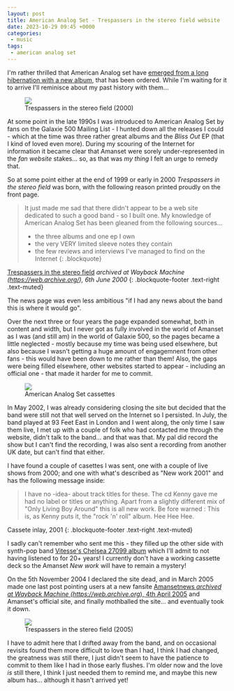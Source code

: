 ```yaml
---
layout: post
title: American Analog Set - Trespassers in the stereo field website
date: 2023-10-29 09:45 +0000
categories:
 - music
tags:
 - american analog set
---
```

I'm rather thrilled that American Analog set have [emerged from a long hibernation with a new album](https://www.amanset.com/), that has been ordered. While I'm waiting for it to arrive I'll reminisce about my past history with them...

<figure class="aligncenter"><img src="https://cdn.grange85.co.uk/amanset/graphics/trespassers-in-the-stereo-field-2000.png" class="img-responsive" /><figcaption>Trespassers in the stereo field (2000)</figcaption></figure>

At some point in the late 1990s I was introduced to American Analog Set by fans on the Galaxie 500 Mailing List - I hunted down all the releases I could - which at the time was three rather great albums and the _Bliss Out_ EP (that I kind of loved even more). During my scouring of the Internet for information it became clear that Amanset were sorely under-represented in the _fan website_ stakes... so, as that was _my thing_ I felt an urge to remedy that.

So at some point either at the end of 1999 or early in 2000 _Trespassers in the stereo field_ was born, with the following reason printed proudly on the front page.

> It just made me sad that there didn't appear to be a web site dedicated to such a good band - so I built one. My knowledge of American Analog Set has been gleaned from the following sources...
> 
> - the three albums and one ep I own
> - the very VERY limited sleeve notes they contain
> - the few reviews and interviews I've managed to find on the Internet
{: .blockquote}

 [Trespassers in the stereo field](https://web.archive.org/web/20000606080343/http://www.aald.demon.co.uk:80/amanset/index.html) _archived at Wayback Machine (https://web.archive.org/), 6th June 2000_
{: .blockquote-footer .text-right .text-muted}

The news page was even less ambitious "if I had any news about the band this is where it would go".

Over the next three or four years the page expanded somewhat, both in content and width, but I never got as fully involved in the world of Amanset as I was (and still am) in the world of Galaxie 500, so the pages became a little neglected - mostly because my time was being used elsewhere, but also because I wasn't getting a huge amount of engagemnent from other fans - this would have been down to me rather than them! Also, the gaps were being filled elsewhere, other websites started to appear - including an official one - that made it harder for me to commit.

<figure><img src="https://cdn.grange85.co.uk/amanset/amanset-cassettes.jpg" class="img-responsive" /><figcaption>American Analog Set cassettes</figcaption></figure>

In May 2002, I was already considering closing the site but decided that the band were still not that well served on the Internet so I persisted. In July, the band played at 93 Feet East in London and I went along, the only time I saw them live, I met up with a couple of folk who had contacted me through the website, didn't talk to the band... and that was that. My pal did record the show but I can't find the recording, I was also sent a recording from another UK date, but can't find that either.

I have found a couple of casettes I was sent, one with a couple of live shows from 2000; and one with what's described as "New work 2001" and has the following message inside:

> I have no -idea- about track titles for these. The cd Kenny gave me had no label or titles or anything. Apart from a slightly different mix of "Only Living Boy Around" this is all new work. Be fore warned : This is, as Kenny puts it, the "rock 'n' roll" album. Hee Hee Hee.

 Cassete inlay, 2001
{: .blockquote-footer .text-right .text-muted}

I sadly can't remember who sent me this - they filled up the other side with synth-pop band [Vitesse's Chelsea 27099 album](https://www.youtube.com/watch?v=JbrvGWU_pIg) which I'll admit to not having listened to for 20+ years! I currently don't have a working cassette deck so the Amanset _New work_ will have to remain a mystery!

On the 5th November 2004 I declared the site dead, and in March 2005 made one last post pointing users at a new fansite [Amansetnews _archived at Wayback Machine (https://web.archive.org_), 4th April 2005](https://web.archive.org/web/20050404222222/http://www.amansetnews.com/) and Amanset's official site, and finally mothballed the site... and eventually took it down.


<figure><img src="https://cdn.grange85.co.uk/amanset/graphics/trespassers-in-the-stereo-field-2005.png" class="img-responsive" /><figcaption>Trespassers in the stereo field (2005)</figcaption></figure>


I have to admit here that I drifted away from the band, and on occasional revisits found them more difficult to love than I had, I think I had changed, the greatness was still there, I just didn't seem to have the patience to commit to them like I had in those early flushes. I'm older now and the love _is_ still there, I think I just needed them to remind me, and maybe this new album has... although it hasn't arrived yet!
